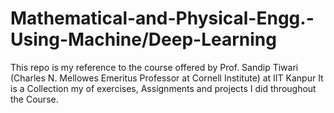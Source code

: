 # Mathematical-and-Physical-Engg.-Using-Machine/Deep-Learning
This repo is my reference to the course offered by Prof. Sandip Tiwari (Charles N. Mellowes Emeritus Professor at Cornell Institute) at IIT Kanpur
It is a Collection my of exercises, Assignments and projects I did throughout the Course. 
